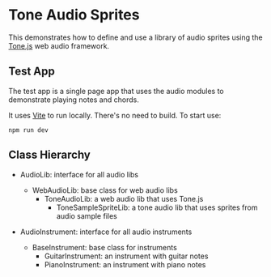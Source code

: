 # Tone Audio Sprites

This demonstrates how to define and use a library of audio sprites using the [Tone.js](https://tonejs.github.io/) web audio framework.

## Test App
The test app is a single page app that uses the audio modules to demonstrate playing notes and chords.

It uses [Vite](https://vitejs.dev/) to run locally. There's no need to build. To start use:

    npm run dev

## Class Hierarchy
- AudioLib: interface for all audio libs
  - WebAudioLib: base class for web audio libs
    - ToneAudioLib: a web audio lib that uses Tone.js
      - ToneSampleSpriteLib: a tone audio lib that uses sprites from audio sample files

- AudioInstrument: interface for all audio instruments
  - BaseInstrument: base class for instruments
    - GuitarInstrument: an instrument with guitar notes
    - PianoInstrument: an instrument with piano notes
